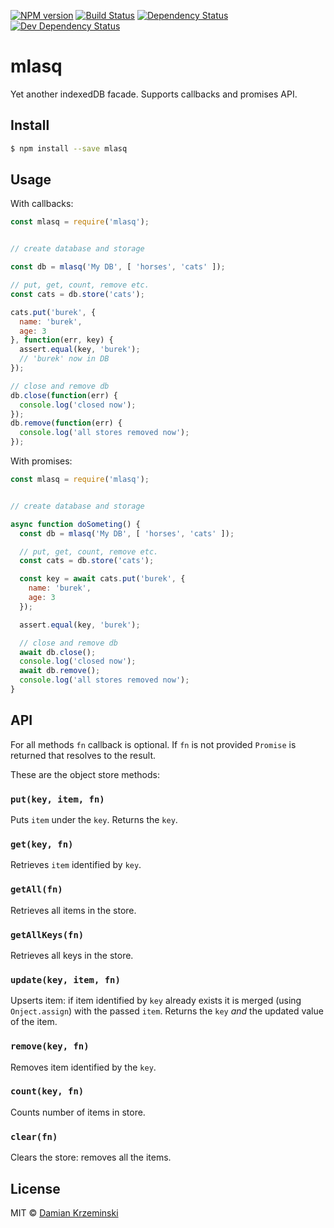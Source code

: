 [![NPM version][npm-image]][npm-url]
[![Build Status][travis-image]][travis-url]
[![Dependency Status][deps-image]][deps-url]
[![Dev Dependency Status][deps-dev-image]][deps-dev-url]

# mlasq

Yet another indexedDB facade. Supports callbacks and promises API.

## Install

```sh
$ npm install --save mlasq
```

## Usage

With callbacks:

```js
const mlasq = require('mlasq');


// create database and storage

const db = mlasq('My DB', [ 'horses', 'cats' ]);

// put, get, count, remove etc.
const cats = db.store('cats');

cats.put('burek', {
  name: 'burek',
  age: 3
}, function(err, key) {
  assert.equal(key, 'burek');
  // 'burek' now in DB
});

// close and remove db
db.close(function(err) {
  console.log('closed now');
});
db.remove(function(err) {
  console.log('all stores removed now');
});

```


With promises:

```js
const mlasq = require('mlasq');


// create database and storage

async function doSometing() {
  const db = mlasq('My DB', [ 'horses', 'cats' ]);

  // put, get, count, remove etc.
  const cats = db.store('cats');

  const key = await cats.put('burek', {
    name: 'burek',
    age: 3
  });

  assert.equal(key, 'burek');

  // close and remove db
  await db.close();
  console.log('closed now');
  await db.remove();
  console.log('all stores removed now');  
}

```



## API

For all methods `fn` callback is optional. If `fn` is not provided `Promise` is returned that resolves to the result.

These are the object store methods:

### `put(key, item, fn)`

Puts `item` under the `key`. Returns the `key`.

### `get(key, fn)`

Retrieves `item` identified by `key`.

### `getAll(fn)`

Retrieves all items in the store.

### `getAllKeys(fn)`

Retrieves all keys in the store.

### `update(key, item, fn)`

Upserts item: if item identified by `key` already exists it is merged (using `Onject.assign`) with the passed `item`.
Returns the `key` *and* the updated value of the item.

### `remove(key, fn)`

Removes item identified by the `key`.

### `count(key, fn)`

Counts number of items in store.

### `clear(fn)`

Clears the store: removes all the items.

## License

MIT © [Damian Krzeminski](https://furkot.com)

[npm-image]: https://img.shields.io/npm/v/mlasq.svg
[npm-url]: https://npmjs.org/package/mlasq

[travis-url]: https://travis-ci.org/pirxpilot/mlasq
[travis-image]: https://img.shields.io/travis/pirxpilot/mlasq.svg

[deps-image]: https://img.shields.io/david/pirxpilot/mlasq.svg
[deps-url]: https://david-dm.org/pirxpilot/mlasq

[deps-dev-image]: https://img.shields.io/david/dev/pirxpilot/mlasq.svg
[deps-dev-url]: https://david-dm.org/pirxpilot/mlasq?type=dev
